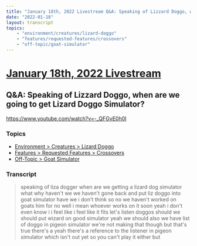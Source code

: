 ```yaml
---
title: "January 18th, 2022 Livestream Q&A: Speaking of Lizzard Doggo, when are we going to get Lizard Doggo Simulator?"
date: "2022-01-18"
layout: transcript
topics:
    - "environment/creatures/lizard-doggo"
    - "features/requested-features/crossovers"
    - "off-topic/goat-simulator"
---
```

# [January 18th, 2022 Livestream](../2022-01-18.md)
## Q&A: Speaking of Lizzard Doggo, when are we going to get Lizard Doggo Simulator?
https://www.youtube.com/watch?v=-_QFGvE0h0I

### Topics
* [Environment > Creatures > Lizard Doggo](../topics/environment/creatures/lizard-doggo.md)
* [Features > Requested Features > Crossovers](../topics/features/requested-features/crossovers.md)
* [Off-Topic > Goat Simulator](../topics/off-topic/goat-simulator.md)

### Transcript

> speaking of liza dogger when are we getting a lizard dog simulator what why haven't we we haven't gone back and put liz doggo into goat simulator have we i don't think so no we haven't worked on goats him for no well i mean whoever works on it soon yeah i don't even know i i feel like i feel like it fits let's listen doggos should we should put wizard on good simulator yeah we should also we have list of doggo in pigeon simulator we're not making that though but that's true there's a yeah there's a reference to the listener in pigeon simulator which isn't out yet so you can't play it either but
